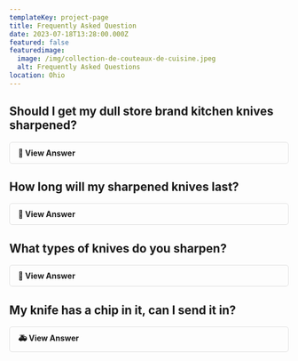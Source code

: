 ```yaml
---
templateKey: project-page
title: Frequently Asked Question
date: 2023-07-18T13:28:00.000Z
featured: false
featuredimage:
  image: /img/collection-de-couteaux-de-cuisine.jpeg
  alt: Frequently Asked Questions
location: Ohio
---
```

<style>
    details {
        border: 1px solid #e0e0e0;
        border-radius: 5px;
        margin-bottom: 15px;
        transition: background-color 0.3s;
    }
    details:hover {
        background-color: #f7f7f7;
    }
    summary {
        cursor: pointer;
        font-weight: bold;
        padding: 10px 15px;
        list-style: none;
    }
    details[open] summary {
        border-bottom: 1px solid #e0e0e0;
    }
    details p, details ul {
        padding: 10px 15px;
    }
</style>

## Should I get my dull store brand kitchen knives sharpened?

<details>
<summary>🔪 View Answer</summary>
<p>Yes! Even your store or no named brand knives deserve a good sharpening. Just because these knives were more cost-effective than purchasing more expensive knives, they are still typically made with quality steel.</p>
</details>

## How long will my sharpened knives last?

<details>
<summary>📅 View Answer</summary>
<p>It is recommended that you have your kitchen knives sharpened every six months if not more depending on usage. To get your knives in tip-top shape we recommend honing knives before use, always handwashing and drying your knives, and placing them directly into your knife block.</p>
</details>

## What types of knives do you sharpen?

<details>
<summary>🔧 View Answer</summary>
<ul>
    <li>Household kitchen knives including serrated like bread and steak knives.</li>
    <li>We also sharpen chef knives, paring knives, boning knives, and larger knives including meat cleavers.</li>
    <li>Outdoor knives including hunting and pocket knives</li>
    <li>Household kitchen scissors, fabric scissors, larger scissors over 5”.</li>
</ul>
<p>
<b>We Don’t Sharpen:</b>
<ul>
    <li>Ceramic Knives</li>
    <li>Micro-Seriation knives</li>
    <li>Hedge trimmers.</li>
    <li>Hand saws.</li>
    <li>Chainsaws.</li>
    <li>Any other specialized gardening or woodworking tools.</li>
</ul>
</ul>
</p>
<p>Still not sure if we sharpen your type of knife? Send a picture to us at <a href="mailto:info@knifely.com">info@knifely.com</a>.</p>
</details>

## My knife has a chip in it, can I send it in?

<details>
<summary>🚑 View Answer</summary>
<p>Yes! Here at Knifely, our expert knife sharpeners are able to grind out nicks and chips at an additional fee starting at $5 as this is not a standard service included with your knife sharpening package. We will contact you via the email address provided regarding additional charges.</p>
<p>If you have any questions regarding the knives you are sending in, please contact us at <a href="mailto:info@knifely.com">info@knifely.com</a>.</p>
</details>

